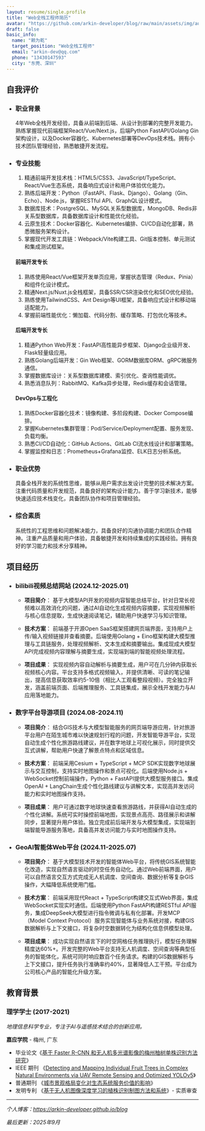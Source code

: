 ```yaml
---
layout: resume/single.profile
title: "Web全栈工程师简历"
avatar: "https://github.com/arkin-developer/blog/raw/main/assets/img/author-offical.jpg"
draft: false
basic_info:
  name: "赖为乾"
  target_position: "Web全栈工程师"
  email: "arkin-dev@qq.com"
  phone: "13430147593"
  city: "东莞、深圳"
---
```


## 自我评价

- ### 职业背景

  4年Web全栈开发经验，具备从前端到后端、从设计到部署的完整开发能力。熟练掌握现代前端框架React/Vue/Next.js，后端Python FastAPI/Golang Gin架构设计，以及Docker容器化、Kubernetes部署等DevOps技术栈。拥有小技术团队管理经验，熟悉敏捷开发流程。

- ### 专业技能

  1. 精通前端开发技术栈：HTML5/CSS3、JavaScript/TypeScript、React/Vue生态系统，具备响应式设计和用户体验优化能力。
  2. 熟练后端开发：Python（FastAPI、Flask、Django）、Golang（Gin、Echo）、Node.js，掌握RESTful API、GraphQL设计模式。
  3. 数据库技术：PostgreSQL、MySQL关系型数据库，MongoDB、Redis非关系型数据库，具备数据库设计和性能优化经验。
  4. 云原生技术：Docker容器化、Kubernetes编排、CI/CD自动化部署，熟悉微服务架构设计。
  5. 掌握现代开发工具链：Webpack/Vite构建工具、Git版本控制、单元测试和集成测试框架。

  #### **前端开发专长**

  1. 熟练使用React/Vue框架开发单页应用，掌握状态管理（Redux、Pinia）和组件化设计模式。
  2. 精通Next.js/Nuxt.js全栈框架，具备SSR/CSR渲染优化和SEO优化经验。
  3. 熟练使用TailwindCSS、Ant Design等UI框架，具备响应式设计和移动端适配能力。
  4. 掌握前端性能优化：懒加载、代码分割、缓存策略、打包优化等技术。

  #### **后端开发专长**

  1. 精通Python Web开发：FastAPI高性能异步框架、Django企业级开发、Flask轻量级应用。
  2. 熟练Golang后端开发：Gin Web框架、GORM数据库ORM、gRPC微服务通信。
  3. 掌握数据库设计：关系型数据库建模、索引优化、查询性能调优。
  4. 熟悉消息队列：RabbitMQ、Kafka异步处理，Redis缓存和会话管理。

  #### **DevOps与工程化**

  1. 熟练Docker容器化技术：镜像构建、多阶段构建、Docker Compose编排。
  2. 掌握Kubernetes集群管理：Pod/Service/Deployment配置、服务发现、负载均衡。
  3. 熟悉CI/CD自动化：GitHub Actions、GitLab CI流水线设计和部署策略。
  4. 掌握监控和日志：Prometheus+Grafana监控、ELK日志分析系统。

- ### 职业优势

  具备全栈开发的系统性思维，能够从用户需求出发设计完整的技术解决方案。注重代码质量和开发规范，具备良好的架构设计能力。善于学习新技术，能够快速适应技术栈变化，具备团队协作和项目管理经验。

- ### 综合素质

  系统性的工程思维和问题解决能力，具备良好的沟通协调能力和团队合作精神。注重产品质量和用户体验，具备敏捷开发和持续集成的实践经验。拥有良好的学习能力和技术分享精神。

## 项目经历

- ### bilibili视频总结网站 (2024.12-2025.01)

  - **项目简介**：
    基于大模型API开发的视频内容智能总结平台，针对日常长视频难以高效消化的问题，通过AI自动化生成视频内容摘要，实现视频解析与核心信息提取，生成快速阅读笔记，辅助用户快速学习与知识管理。

  - **技术方案**：
    前端基于开源Open SaaS框架搭建网页端界面，支持用户上传/输入视频链接并查看摘要。后端使用Golang + Eino框架构建大模型推理与工具链服务，处理视频解析、文本生成和摘要输出。集成现成大模型API完成视频内容理解与摘要生成，实现端到端的智能视频处理流程。

  - **项目成果**：
    实现视频内容自动解析与摘要生成，用户可在几分钟内获取长视频核心内容。平台支持多格式视频输入，并提供清晰、可读的笔记输出，提高信息获取效率约5-10倍（相比人工观看整段视频）。完全独立开发，涵盖前端页面、后端推理服务、工具链集成，展示全栈开发能力与AI应用落地能力。

- ### 数字平台导游项目 (2024.08-2024.11)

  - **项目简介**：
    结合GIS技术与大模型智能服务的网页端导游应用，针对旅游平台用户在陌生城市难以快速规划行程的问题，开发智能导游平台，实现自动生成个性化旅游路线建议，并在数字地球上可视化展示，同时提供交互式讲解，帮助用户快速了解景点特点和区域信息。

  - **技术方案**：
    前端采用Cesium + TypeScript + MCP SDK实现数字地球展示与交互控制，支持实时地图操作和景点可视化。后端使用Node.js + WebSocket控制前端操作，Python + FastAPI提供大模型服务接口。集成OpenAI + LangChain生成个性化路线建议与讲解文本，实现高并发访问能力和实时地图操作支持。

  - **项目成果**：
    用户可通过数字地球快速查看旅游路线，并获得AI自动生成的个性化讲解。系统可实时操控前端地图，实现景点高亮、路径展示和讲解同步，显著提升用户体验。独立完成前后端开发与大模型集成，实现端到端智能导游服务落地，具备高并发访问能力与实时地图操作支持。

- ### GeoAI智能体Web平台 (2024.11-2025.07)

  - **项目简介**：
    基于大模型技术开发的智能体Web平台，将传统GIS系统智能化改造，实现自然语言驱动的时空任务自动化。通过Web前端界面，用户可以自然语言交互方式完成无人机调度、空间查询、数据分析等复杂GIS操作，大幅降低系统使用门槛。

  - **技术方案**：
    前端采用现代React + TypeScript构建交互式Web界面，集成WebSocket实现实时通信。后端使用Python FastAPI构建RESTful API服务，集成DeepSeek大模型进行指令微调与私有化部署。开发MCP（Model Context Protocol）服务实现智能体与业务系统对接，构建GIS数据解析与上下文接口，将复杂时空数据转化为结构化信息供模型处理。

  - **项目成果**：
    成功实现自然语言下的时空网格任务推理执行，模型任务理解精度达60%+。开发完整的Web平台支持无人机调度、空间查询等典型任务的智能体化，系统可同时响应数百个任务请求。构建的GIS数据解析与上下文接口，提升任务执行准确率约40%，显著降低人工干预。平台成为公司核心产品的智能化升级方案。

## 教育背景

### 理学学士 (2017-2021)

*地理信息科学专业，专注于AI与遥感技术结合的创新应用。*

**嘉应学院** - 梅州, 广东

- 毕业论文《[基于 Faster R-CNN 和无人机多光谱影像的梅州柚树单株识别方法研究](https://mr-lai.oss-cn-zhangjiakou.aliyuncs.com/%E5%9F%BA%E4%BA%8EFaster%20R-CNN%E5%92%8C%E6%97%A0%E4%BA%BA%E6%9C%BA%E5%A4%9A%E5%85%89%E8%B0%B1%E5%BD%B1%E5%83%8F%E7%9A%84%E6%A2%85%E5%B7%9E%E6%9F%9A%E6%A0%91%E5%8D%95%E6%A0%AA%E8%AF%86%E5%88%AB%E6%96%B9%E6%B3%95%E7%A0%94%E7%A9%B6_%E7%BB%88%E7%A8%BF.pdf)》
- IEEE 期刊 《[Detecting and Mapping Individual Fruit Trees in Complex Natural Environments via UAV Remote Sensing and Optimized YOLOv5](https://doi.org/10.1109/JSTARS.2024.3379522)》
- 普通期刊 《[城市景观格局变化对生态系统服务价值的影响](https://www.zhangqiaokeyan.com/academic-journal-cn_popular-science-technology_thesis/0201279726706.html)》
- 发明专利 《[基于无人机图像深度学习的植株识别制图方法和系统](https://patents.qizhidao.com/search/detail/WZIP_8aa30efc33b17eb6ca4e401ed2d6e97e?orderColumn=undefined&searchType=simple_search&orderType=undefined&filter=&tab=0&from=simple&businessSource=%E6%9F%A5%E4%B8%93%E5%88%A9-%E6%90%9C%E7%B4%A2%E7%BB%93%E6%9E%9C%E5%88%97%E8%A1%A8-%E6%90%9C%E7%B4%A2%E6%9B%B4%E5%A4%9A&statement=%E8%B5%96%E4%B8%BA%E4%B9%BE&semanticId=&patentName=%E5%9F%BA%E4%BA%8E%E6%97%A0%E4%BA%BA%E6%9C%BA%E5%9B%BE%E5%83%8F%E6%B7%B1%E5%BA%A6%E5%AD%A6%E4%B9%A0%E7%9A%84%E6%A4%8D%E6%A0%AA%E8%AF%86%E5%88%AB%E5%88%B6%E5%9B%BE%E6%96%B9%E6%B3%95%E5%92%8C%E7%B3%BB%E7%BB%9F&rightSidebar=false&imageSessionKey=&simpleMode=1&proVersion=&sortType=0&current=1&pageSize=20&viewMode=1&leftTabVal=0&rightTabVal=3&norefetch=true)》- 实质审查

---

*个人博客：https://arkin-developer.github.io/blog*  

*最后更新：2025年9月*